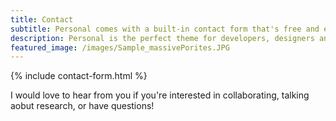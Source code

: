 ```yaml
---
title: Contact
subtitle: Personal comes with a built-in contact form that's free and easy to set up.
description: Personal is the perfect theme for developers, designers and other creatives.
featured_image: /images/Sample_massivePorites.JPG
---
```


{% include contact-form.html %}

I would love to hear from you if you're interested in collaborating, talking aobut research, or have questions!
